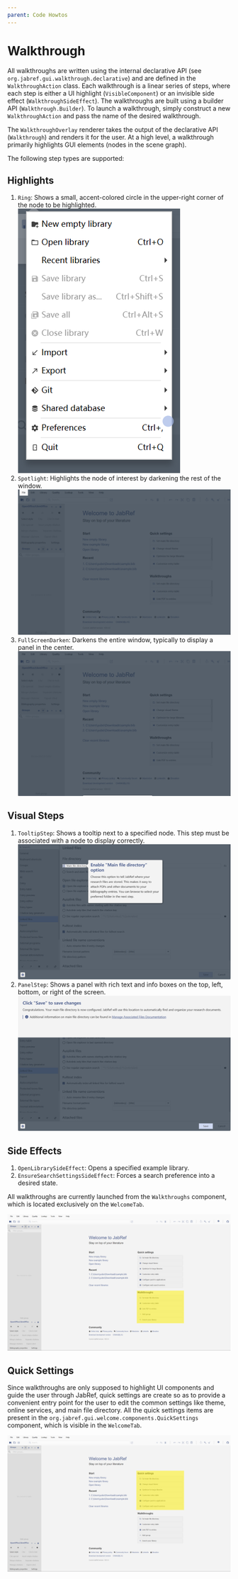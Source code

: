 ```yaml
---
parent: Code Howtos
---
```


# Walkthrough

All walkthroughs are written using the internal declarative API (see `org.jabref.gui.walkthrough.declarative`) and are
defined in the `WalkthroughAction` class. Each walkthrough is a linear series of steps, where each step is either a UI
highlight (`VisibleComponent`) or an invisible side effect (`WalkthroughSideEffect`). The walkthroughs are built using a
builder API (`Walkthrough.Builder`). To launch a walkthrough, simply construct a new `WalkthroughAction` and pass the
name of the desired walkthrough.

The `WalkthroughOverlay` renderer takes the output of the declarative API (`Walkthrough`) and renders it for the user.
At a high level, a walkthrough primarily highlights GUI elements (nodes in the scene graph).

The following step types are supported:

## Highlights

1. `Ring`: Shows a small, accent-colored circle in the upper-right corner of the node to be highlighted.
   ![A blue, semi-transparent circle highlighting the "Preferences" button](../images/ring.png)
2. `Spotlight`: Highlights the node of interest by darkening the rest of the window.
   ![The "File" menu item highlighted with a spotlight effect](../images/backdrop.png)
3. `FullScreenDarken`: Darkens the entire window, typically to display a panel in the center.
   ![The entire application window darkened](../images/fullscreen-darken.png)

## Visual Steps

1. `TooltipStep`: Shows a tooltip next to a specified node. This step must be associated with a node to display
   correctly.
   ![A tooltip pointing to "Use Main File Directory"](../images/tooltip.png)
2. `PanelStep`: Shows a panel with rich text and info boxes on the top, left, bottom, or right of the screen.
   ![A information panel displayed at the top of the screen.](../images/panel-step.png)

## Side Effects

1. `OpenLibrarySideEffect`: Opens a specified example library.
2. `EnsureSearchSettingsSideEffect`: Forces a search preference into a desired state.

All walkthroughs are currently launched from the `Walkthroughs` component, which is located exclusively on the
`WelcomeTab`.

![The "Walkthroughs" section of the Welcome Tab, showing a list of available walkthroughs](../images/walkthroughs.png)

## Quick Settings

Since walkthroughs are only supposed to highlight UI components and guide the user through JabRef, quick settings are 
create so as to provide a convenient entry point for the user to edit the common settings like theme, online services, 
and main file directory. All the quick settings items are present in the `org.jabref.gui.welcome.components.QuickSettings`
component, which is visible in the `WelcomeTab`.

![The 'Quick Settings' section of the Welcome Tab, showing options for main file directory, theme, online settings, etc](../images/quicksettings.png)
